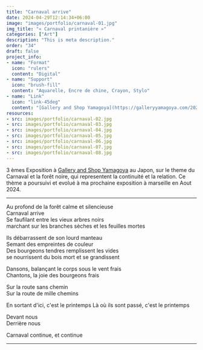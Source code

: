 ```yaml
---
title: "Carnaval arrive"
date: 2024-04-29T12:14:34+06:00
image: "images/portfolio/carnaval-01.jpg"
img_title: "« Carnaval printanière »"
categories: ["Art"]
description: "This is meta description."
order: "34"
draft: false
project_info:
- name: "Format"
  icon: "rulers"
  content: "Digital"
- name: "Support"
  icon: "brush-fill"
  content: "Aquarelle, Encre de chine, Crayon, Stylo"
- name: "Link"
  icon: "link-45deg"
  content: "[Gallery and Shop Yamagoya](https://galleryyamagoya.com/2024/takeshi-jonoo-exhibition-2/)"
resources:
- src: images/portfolio/carnaval-02.jpg
- src: images/portfolio/carnaval-03.jpg
- src: images/portfolio/carnaval-04.jpg
- src: images/portfolio/carnaval-05.jpg
- src: images/portfolio/carnaval-06.jpg
- src: images/portfolio/carnaval-07.jpg
- src: images/portfolio/carnaval-08.jpg
---
```

3 èmes Exposition à [Gallery and Shop Yamagoya](https://galleryyamagoya.com/2024/takeshi-jonoo-exhibition-2/) au Japon, sur le theme du Carnaval et la forêt noire, qui representent la continuité et la relation. Ce thème a poursuivi et evolué à ma prochaine exposition à marseille en Aout 2024.

---

Au profond de la forêt calme et silencieuse  
Carnaval arrive  
Se faufilant entre les vieux arbres noirs  
marchant sur les branches sèches et les feuilles mortes  

Ils débarrassent de son lourd manteau  
Semant des empreintes de couleur  
Des bourgeons tendres remplissent les vides  
se nourrissent du bois mort et se grandissent  

Dansons, balançant le corps sous le vent frais  
Chantons, la joie des bourgeons frais  

Sur la route sans chemin  
Sur la route de mille chemins    

En sortant d'ici, c'est le printemps
Là où ils sont passé, c'est le printemps  

Devant nous  
Derrière nous  

Carnaval continue, et continue  

---
